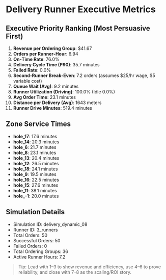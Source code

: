 # Delivery Runner Executive Metrics

## Executive Priority Ranking (Most Persuasive First)
1. **Revenue per Ordering Group**: $41.67
2. **Orders per Runner‑Hour**: 6.94
3. **On‑Time Rate**: 76.0%
4. **Delivery Cycle Time (P90)**: 35.7 minutes
5. **Failed Rate**: 0.0%
6. **Second‑Runner Break‑Even**: 7.2 orders (assumes $25/hr wage, $5 variable cost)
7. **Queue Wait (Avg)**: 9.2 minutes
8. **Runner Utilization (Driving)**: 100.0% (Idle 0.0%)
9. **Avg Order Time**: 23.1 minutes
10. **Distance per Delivery (Avg)**: 1643 meters
11. **Runner Drive Minutes**: 519.4 minutes

## Zone Service Times
- **hole_17**: 17.6 minutes
- **hole_14**: 20.3 minutes
- **hole_6**: 21.7 minutes
- **hole_8**: 23.1 minutes
- **hole_13**: 20.4 minutes
- **hole_12**: 26.5 minutes
- **hole_18**: 24.1 minutes
- **hole_9**: 19.5 minutes
- **hole_16**: 22.5 minutes
- **hole_15**: 27.6 minutes
- **hole_11**: 38.1 minutes
- **hole_-1**: 20.0 minutes


## Simulation Details
- Simulation ID: delivery_dynamic_08
- Runner ID: 3_runners
- Total Orders: 50
- Successful Orders: 50
- Failed Orders: 0
- Total Ordering Groups: 36
- Active Runner Hours: 7.2

> Tip: Lead with 1–3 to show revenue and efficiency, use 4–6 to prove reliability, and close with 7–8 as the scaling/ROI story.
